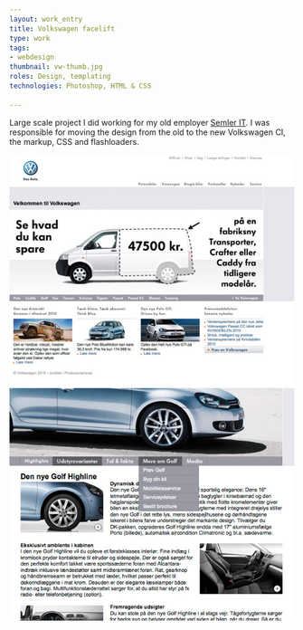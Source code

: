 ```yaml
---
layout: work_entry
title: Volkswagen facelift
type: work
tags:
- webdesign
thumbnail: vw-thumb.jpg
roles: Design, templating
technologies: Photoshop, HTML & CSS

---
```


Large scale project I did working for my old employer <a href="http://www.semler-it.dk">Semler IT</a>. I was responsible for moving the design from the old to the new Volkswagen CI, the markup, CSS and flashloaders.

<img src="/assets/images/work/2010-06-23_vw_facelift_1.jpg" class="illustration" title="Screenshot 1" alt="Screenshot 1" />

<img src="/assets/images/work/2010-06-23_vw_facelift_2.jpg" class="illustration" title="Screenshot 2" alt="Screenshot 2" />

